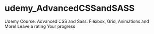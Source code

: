 # udemy_AdvancedCSSandSASS
Udemy Course: Advanced CSS and Sass: Flexbox, Grid, Animations and More! Leave a rating Your progress
